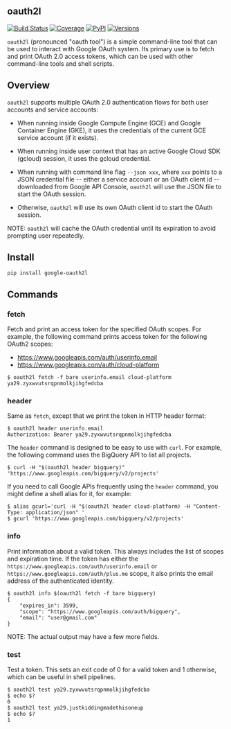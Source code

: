 oauth2l
-------

[![Build Status](https://travis-ci.org/google/oauth2l.svg?branch=master)](https://travis-ci.org/google/oauth2l)
[![Coverage](https://coveralls.io/repos/google/oauth2l/badge.svg?branch=master)](https://coveralls.io/r/google/oauth2l?branch=master)
[![PyPI](https://img.shields.io/pypi/v/google-oauth2l.svg)](https://pypi.python.org/pypi/google-oauth2l)
[![Versions](https://img.shields.io/pypi/pyversions/google-oauth2l.svg)](https://pypi.python.org/pypi/google-oauth2l)

`oauth2l` (pronounced "oauth tool") is a simple command-line tool that can be
used to interact with Google OAuth system. Its primary use is to fetch and
print OAuth 2.0 access tokens, which can be used with other command-line
tools and shell scripts.

## Overview

`oauth2l` supports multiple OAuth 2.0 authentication flows for both user
accounts and service accounts:

* When running inside Google Compute Engine (GCE) and Google Container
Engine (GKE), it uses the credentials of the current GCE service account
(if it exists).

* When running inside user context that has an active Google Cloud SDK
(gcloud) session, it uses the gcloud credential.

* When running with command line flag `--json xxx`, where `xxx` points to a
JSON credential file -- either a service account or an OAuth client id --
downloaded from Google API Console, `oauth2l` will use the JSON file to start
the OAuth session.

* Otherwise, `oauth2l` will use its own OAuth client id to start the OAuth
session.

NOTE: `oauth2l` will cache the OAuth credential until its expiration to avoid
prompting user repeatedly.

## Install

    pip install google-oauth2l

## Commands

### fetch

Fetch and print an access token for the specified OAuth scopes. For example,
the following command prints access token for the following OAuth2 scopes:

* https://www.googleapis.com/auth/userinfo.email
* https://www.googleapis.com/auth/cloud-platform

```
$ oauth2l fetch -f bare userinfo.email cloud-platform
ya29.zyxwvutsrqpnmolkjihgfedcba
```

### header

Same as `fetch`, except that we print the token in HTTP header format:

```
$ oauth2l header userinfo.email
Authorization: Bearer ya29.zyxwvutsrqpnmolkjihgfedcba
```

The `header` command is designed to be easy to use with `curl`. For example,
the following command uses the BigQuery API to list all projects.

```
$ curl -H "$(oauth2l header bigquery)" 'https://www.googleapis.com/bigquery/v2/projects'
```

If you need to call Google APIs frequently using the `header` command, you
might define a shell alias for it, for example:

```
$ alias gcurl='curl -H "$(oauth2l header cloud-platform) -H "Content-Type: application/json" '
$ gcurl 'https://www.googleapis.com/bigquery/v2/projects'
```

### info

Print information about a valid token. This always includes the list of scopes
and expiration time. If the token has either the
`https://www.googleapis.com/auth/userinfo.email` or
`https://www.googleapis.com/auth/plus.me` scope, it also prints the email
address of the authenticated identity.

```
$ oauth2l info $(oauth2l fetch -f bare bigquery)
{
    "expires_in": 3599,
    "scope": "https://www.googleapis.com/auth/bigquery",
    "email": "user@gmail.com"
}
```

NOTE: The actual output may have a few more fields.

### test

Test a token. This sets an exit code of 0 for a valid token and 1 otherwise,
which can be useful in shell pipelines.

```
$ oauth2l test ya29.zyxwvutsrqpnmolkjihgfedcba
$ echo $?
0
$ oauth2l test ya29.justkiddingmadethisoneup
$ echo $?
1
```
